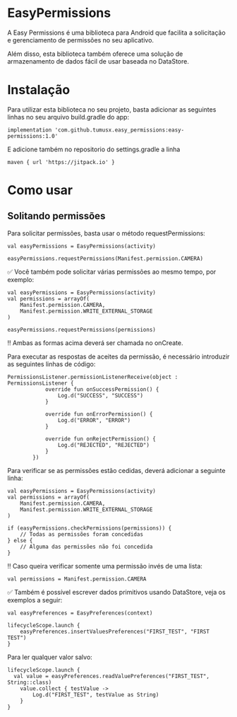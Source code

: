 # <n> EasyPermissions <n>
A Easy Permissions é uma biblioteca para Android que facilita a solicitação e gerenciamento de permissões no seu aplicativo.

Além disso, esta biblioteca também oferece uma solução de armazenamento de dados fácil de usar baseada no DataStore.

<h1>Instalação</h1>

Para utilizar esta biblioteca no seu projeto, basta adicionar as seguintes linhas no seu arquivo build.gradle do app:

````
implementation 'com.github.tumusx.easy_permissions:easy-permissions:1.0'
````
E adicione também no repositorio do settings.gradle a linha 
````
maven { url 'https://jitpack.io' }
````

<h1>Como usar</h1>
<h2>Solitando permissões</h2>
Para solicitar permissões, basta usar o método requestPermissions:

````
val easyPermissions = EasyPermissions(activity)

easyPermissions.requestPermissions(Manifest.permission.CAMERA)
````

:white_check_mark: Você também pode solicitar várias permissões ao mesmo tempo, por exemplo:
````
val easyPermissions = EasyPermissions(activity)
val permissions = arrayOf(
    Manifest.permission.CAMERA,
    Manifest.permission.WRITE_EXTERNAL_STORAGE
)

easyPermissions.requestPermissions(permissions)
````

:bangbang: Ambas as formas acima deverá ser chamada no onCreate.

Para executar as respostas de aceites da permissão, é necessário introduzir as seguintes linhas de código:
````
PermissionsListener.permissionListenerReceive(object : PermissionsListener {
            override fun onSuccessPermission() {
                Log.d("SUCCESS", "SUCCESS")
            }

            override fun onErrorPermission() {
                Log.d("ERROR", "ERROR")
            }

            override fun onRejectPermission() {
                Log.d("REJECTED", "REJECTED")
            }
        })
````

Para verificar se as permissões estão cedidas, deverá adicionar a seguinte linha:

````
val easyPermissions = EasyPermissions(activity)
val permissions = arrayOf(
    Manifest.permission.CAMERA,
    Manifest.permission.WRITE_EXTERNAL_STORAGE
)

if (easyPermissions.checkPermissions(permissions)) {
    // Todas as permissões foram concedidas
} else {
    // Alguma das permissões não foi concedida
}
````

:bangbang: Caso queira verificar somente uma permissão invés de uma lista: 
````
val permissions = Manifest.permission.CAMERA 
````

:white_check_mark: Também é possível escrever dados primitivos usando DataStore, veja os exemplos a seguir:

````
val easyPreferences = EasyPreferences(context)

lifecycleScope.launch {
    easyPreferences.insertValuesPreferences("FIRST_TEST", "FIRST TEST")
}
````

Para ler qualquer valor salvo: 
````
lifecycleScope.launch {
  val value = easyPreferences.readValuePreferences("FIRST_TEST", String::class)
    value.collect { testValue ->
        Log.d("FIRST_TEST", testValue as String)
    }
}
````
